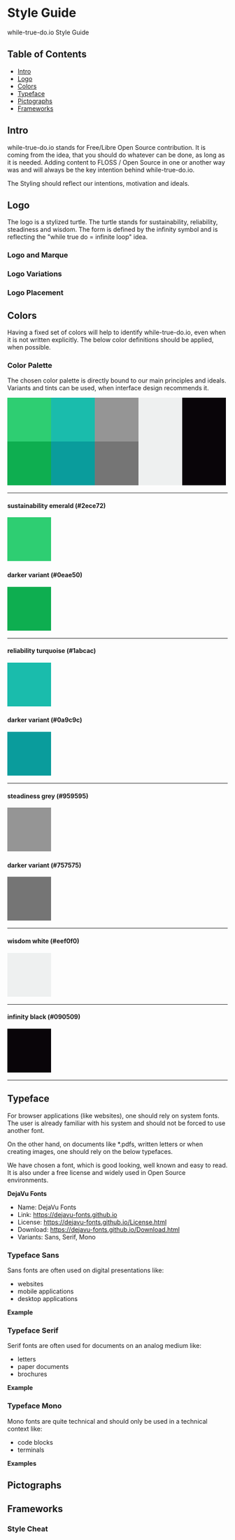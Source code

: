 <!--
name: STYLE_GUIDE.md
description: This file contains the Style Guide for while-true-do.io.
author: while-true-do.io
contact: hello@while-true-do.io
license: BSD-3-Clause
-->
# Style Guide

while-true-do.io Style Guide

## Table of Contents

-   [Intro](#intro)
-   [Logo](#logo)
-   [Colors](#colors)
-   [Typeface](#typeface)
-   [Pictographs](#pictographs)
-   [Frameworks](#frameworks)

## Intro

while-true-do.io stands for Free/Libre Open Source contribution. It is coming
from the idea, that you should do whatever can be done, as long as it is
needed. Adding content to FLOSS / Open Source in one or another way was and
will always be the key intention behind while-true-do.io.

The Styling should reflect our intentions, motivation and ideals.

## Logo

The logo is a stylized turtle. The turtle stands for sustainability,
reliability, steadiness and wisdom. The form is defined by the infinity symbol
and is reflecting the "while true do = infinite loop" idea.

### Logo and Marque

<!-- TODO: Provide the Icon and Typography for the logo -->

### Logo Variations

<!-- TODO: Provide Variations in background and orientation -->

### Logo Placement

<!-- TODO: Define how the log should be used and separated -->

## Colors

Having a fixed set of colors will help to identify while-true-do.io, even when
it is not written explicitly. The below color definitions should be applied,
when possible.

### Color Palette

The chosen color palette is directly bound to our main principles and ideals.
Variants and tints can be used, when interface design recommends it.

![overview](img/col_overview.png)

---

#### sustainability emerald (#2ece72)

![2ece72](img/col_2ece72.png)

#### darker variant (#0eae50)

![0eae50](img/col_0eae50.png)

---

#### reliability turquoise (#1abcac)

![1abcac](img/col_1abcac.png)

#### darker variant (#0a9c9c)

![0a9c9c](img/col_0a9c9c.png)

---

#### steadiness grey (#959595)

![959595](img/col_959595.png)

#### darker variant (#757575)

![757575](img/col_757575.png)

---

#### wisdom white (#eef0f0)

![eef0f0](img/col_eef0f0.png)

---

#### infinity black (#090509)

![090509](img/col_090509.png)

---

## Typeface

For browser applications (like websites), one should rely on system fonts.
The user is already familiar with his system and should not be forced to use
another font.

On the other hand, on documents like \*.pdfs, written letters or when creating
images, one should rely on the below typefaces.

We have chosen a font, which is good looking, well known and easy to read. It
is also under a free license and widely used in Open Source environments.

**DejaVu Fonts**

-   Name: DejaVu Fonts
-   Link: <https://dejavu-fonts.github.io>
-   License: <https://dejavu-fonts.github.io/License.html>
-   Download: <https://dejavu-fonts.github.io/Download.html>
-   Variants: Sans, Serif, Mono

### Typeface Sans

Sans fonts are often used on digital presentations like:

-   websites
-   mobile applications
-   desktop applications

**Example**


### Typeface Serif

Serif fonts are often used for documents on an analog medium like:

-   letters
-   paper documents
-   brochures

**Example**

### Typeface Mono

Mono fonts are quite technical and should only be used in a technical context
like:

-   code blocks
-   terminals

**Examples**


## Pictographs

<!-- TODO: Describe which icons and pictographs are needed and used -->

## Frameworks

<!-- TODO: Describe, if there are already some frameworks & templates -->

### Style Cheat

<!-- TODO: Describe how Style Cheat is involved -->
